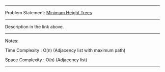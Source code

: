 ******************************************************************************
Problem Statement: [Minimum Height Trees](https://leetcode.com/problems/minimum-height-trees/#/description)
******************************************************************************

Description in the link above.

******************************************************************************
Notes:

Time Complexity : O(n) (Adjacency list with maximum path)

Space Complexity : O(n) (Adjacency list)

******************************************************************************
